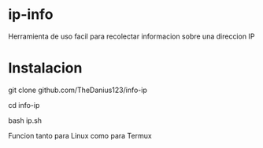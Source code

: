 # ip-info
Herramienta de uso facil para recolectar informacion sobre una direccion IP

# Instalacion

git clone github.com/TheDanius123/info-ip

cd info-ip

bash ip.sh

Funcion tanto para Linux como para Termux


